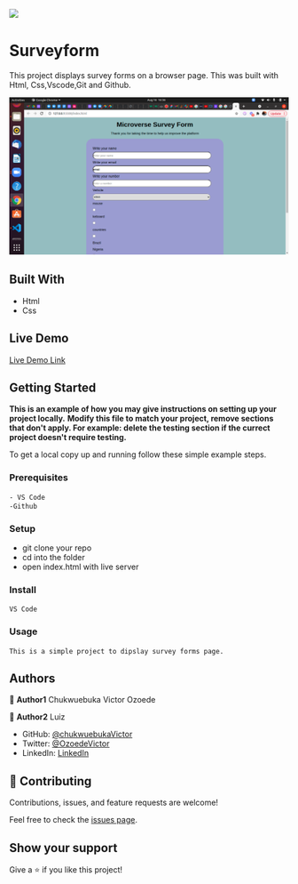 ![](https://img.shields.io/badge/Microverse-blueviolet)

# Surveyform

>
This project displays survey forms on a browser page. This was built with Html, Css,Vscode,Git and Github. 

![screenshot](./img/survey-forms.png)


## Built With

- Html
- Css

## Live Demo

[Live Demo Link](https://chukwuebukavictor.github.io/Microverse_trial_surveyform/)

## Getting Started

**This is an example of how you may give instructions on setting up your project locally.**
**Modify this file to match your project, remove sections that don't apply. For example: delete the testing section if the currect project doesn't require testing.**


To get a local copy up and running follow these simple example steps.

### Prerequisites
    - VS Code
    -Github

### Setup
   - git clone your repo
   - cd into the folder
   - open index.html with live server

### Install
    VS Code

### Usage
    This is a simple project to dipslay survey forms page.


## Authors

👤 **Author1**
Chukwuebuka Victor Ozoede

👤 **Author2**
Luiz

- GitHub: [@chukwuebukaVictor](https://github.com/chukwuebukaVictor)
- Twitter: [@OzoedeVictor](https://twitter.com/OzoedeVictor)
- LinkedIn: [LinkedIn](www.linkedin.com/in/chukwuebuka-ozoede-46616a219)


## 🤝 Contributing

Contributions, issues, and feature requests are welcome!

Feel free to check the [issues page](https://github.com/chukwuebukaVictor/Microverse_trial_surveyform/issues).

## Show your support

Give a ⭐️ if you like this project!